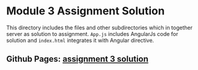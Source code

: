 # Module 3 Assignment Solution
This directory includes the files and other subdirectories  which 
in together server as solution to assignment. `App.js` includes 
AngularJs code for solution and `index.html` integrates it with
Angular directive. 

## Github Pages: [assignment 3 solution ](https://rcsthakuri.github.io/AngularJs-Coursera-Course/module3-solution/index.html)
